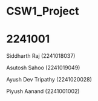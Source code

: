 # CSW1_Project 
# 2241001
Siddharth Raj (2241018037)

Asutosh Sahoo (2241019049) 

Ayush Dev Tripathy (2241020028)

Piyush Aanand (2241001002)
